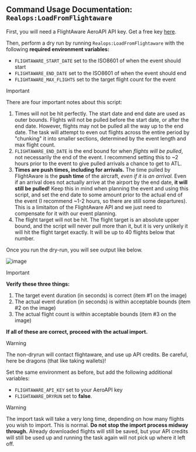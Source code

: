 ## Command Usage Documentation: `Realops:LoadFromFlightaware`

First, you will need a FlightAware AeroAPI API key. Get a free key [here](https://www.flightaware.com/aeroapi/signup/personal).

Then, perform a dry run by running `Realops:LoadFromFlightaware` with the following **required environment variables:**

- `FLIGHTAWARE_START_DATE` set to the ISO8601 of when the event should start
- `FLIGHTAWARE_END_DATE` set to the ISO8601 of when the event should end
- `FLIGHTAWARE_MAX_FLIGHTS` set to the target flight count for the event

> [!IMPORTANT]  
> There are four important notes about this script:
> 1. Times will not be hit perfectly. The start date and end date are used as outer bounds. Flights will not be pulled before the start date, or after the end date. However, flights may not be pulled all the way up to the end date. The task will attempt to even out flights across the entire period by "chunking" it into smaller sections, determined by the event length and max flight count.
> 2. `FLIGHTAWARE_END_DATE` is the end bound for when *flights will be pulled*, not necessarily the end of the event. I recommend setting this to ~2 hours prior to the event to give pulled arrivals a chance to get to ATL.
> 3. **Times are push times, including for arrivals.** The time pulled by FlightAware is the **push time** of the aircraft, *even if it is an arrival.* Even if an arrival does not actually arrive at the airport by the end date, **it will still be pulled!** Keep this in mind when planning the event and using this script, and set the end date to some amount prior to the actual end of the event (I recommend ~1-2 hours, so there are still some departures). This is a limitaiton of the FlightAware API and we just need to compensate for it with our event planning.
> 4. The flight target will not be hit. The flight target is an absolute upper bound, and the script will never pull more than it, but it is very unlikely it will hit the flight target exactly. It will be up to 40 flights below that number.

Once you run the dry-run, you will see output like below.

![image](https://github.com/ZTL-ARTCC/Current_Website/assets/36366790/d2e687c0-df20-4a35-bcea-bde7845ad167)

> [!IMPORTANT]
> **Verify these three things:**
> 1. The target event duration (in seconds) is correct (item #1 on the image)
> 2. The actual event duration (in seconds) is within acceptable bounds (item #2 on the image)
> 3. The actual flight count is within acceptable bounds (item #3 on the image)

**If all of these are correct, proceed with the actual import.**


> [!WARNING]  
> The non-dryrun will contact flightaware, and use up API credits. Be careful, here be dragons (that like taking wallets)!

Set the same environment as before, but add the following additional variables:
- `FLIGHTAWARE_API_KEY` set to your AeroAPI key
- `FLIGHTAWARE_DRYRUN` set to **false**.


> [!WARNING]  
> The import task will take a very long time, depending on how many flights you wish to import. This is normal. **Do not stop the import process midway through.** Already downloaded flights will still be saved, but your API credits will still be used up and running the task again will not pick up where it left off.
